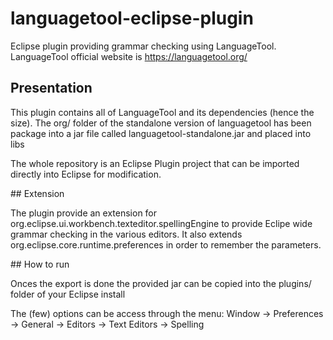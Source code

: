 languagetool-eclipse-plugin
===========================

Eclipse plugin providing grammar checking using LanguageTool.
LanguageTool official website is https://languagetool.org/

## Presentation

This plugin contains all of LanguageTool and its dependencies (hence the size).
The org/ folder of the standalone version of languagetool has been package into a jar file called languagetool-standalone.jar and placed into libs

The whole repository is an Eclipse Plugin project that can be imported directly into Eclipse for modification.

## Extension

The plugin provide an extension for org.eclipse.ui.workbench.texteditor.spellingEngine to provide Eclipe wide grammar checking in the various editors.
It also extends org.eclipse.core.runtime.preferences in order to remember the parameters.

## How to run

Onces the export is done the provided jar can be copied into the plugins/ folder of your Eclipse install

The (few) options can be access through the menu: Window -> Preferences -> General -> Editors -> Text Editors -> Spelling
